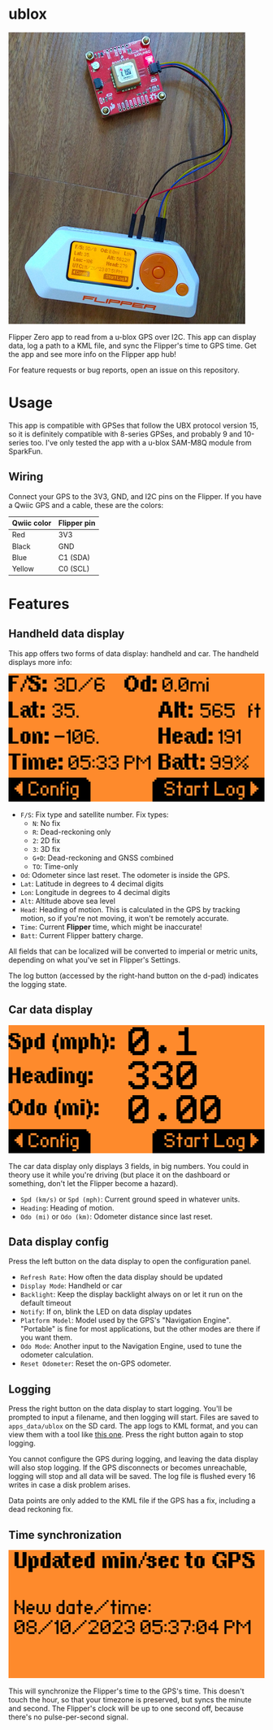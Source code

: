 # ublox

![Flipper Zero connected to a u-blox GPS, running the u-blox app](screenshots/flipper_ublox.jpg)

Flipper Zero app to read from a u-blox GPS over I2C. This app can
display data, log a path to a KML file, and sync the Flipper's time to
GPS time. Get the app and see more info on the Flipper app hub!

For feature requests or bug reports, open an issue on this repository.

# Usage
This app is compatible with GPSes that follow the UBX protocol version
15, so it is definitely compatible with 8-series GPSes, and probably 9
and 10-series too. I've only tested the app with a u-blox SAM-M8Q
module from SparkFun. 

## Wiring
Connect your GPS to the 3V3, GND, and I2C pins on the Flipper. If you
have a Qwiic GPS and a cable, these are the colors:

| Qwiic color | Flipper pin |
|-------------|-------------|
| Red         | 3V3         |
| Black       | GND         |
| Blue        | C1 (SDA)    |
| Yellow      | C0 (SCL)    |

# Features
## Handheld data display
This app offers two forms of data display: handheld and car. The
handheld displays more info:

![u-blox app handheld data display](screenshots/data_display_handheld.png)

- `F/S`: Fix type and satellite number. Fix types:
  - `N`: No fix
  - `R`: Dead-reckoning only
  - `2`: 2D fix
  - `3`: 3D fix
  - `G+D`: Dead-reckoning and GNSS combined
  - `TO`: Time-only
- `Od`: Odometer since last reset. The odometer is inside the GPS.
- `Lat`: Latitude in degrees to 4 decimal digits
- `Lon`: Longitude in degrees to 4 decimal digits
- `Alt`: Altitude above sea level
- `Head`: Heading of motion. This is calculated in the GPS by
  tracking motion, so if you're not moving, it won't be remotely
  accurate.
- `Time`: Current **Flipper** time, which might be inaccurate!
- `Batt`: Current Flipper battery charge.

All fields that can be localized will be converted to imperial or
metric units, depending on what you've set in Flipper's Settings.

The log button (accessed by the right-hand button on the d-pad)
indicates the logging state.

## Car data display
![u-blox app car data display](screenshots/data_display_car.png)

The car data display only displays 3 fields, in big numbers. You could
in theory use it while you're driving (but place it on the dashboard
or something, don't let the Flipper become a hazard).

- `Spd (km/s)` or `Spd (mph)`: Current ground speed in whatever units.
- `Heading`: Heading of motion.
- `Odo (mi)` or `Odo (km)`: Odometer distance since last reset.

## Data display config
Press the left button on the data display to open the configuration
panel.

- `Refresh Rate`: How often the data display should be updated
- `Display Mode`: Handheld or car
- `Backlight`: Keep the display backlight always on or let it run on
  the default timeout
- `Notify`: If on, blink the LED on data display updates
- `Platform Model`: Model used by the GPS's "Navigation
  Engine". "Portable" is fine for most applications, but the other
  modes are there if you want them.
- `Odo Mode`: Another input to the Navigation Engine, used to tune the
  odometer calculation.
- `Reset Odometer`: Reset the on-GPS odometer.

## Logging
Press the right button on the data display to start logging. You'll be
prompted to input a filename, and then logging will start. Files are
saved to `apps_data/ublox` on the SD card. The app logs to KML format,
and you can view them with a tool like [this
one](https://www.doogal.co.uk/KmlViewer). Press the right button again
to stop logging.

You cannot configure the GPS during logging, and leaving the data
display will also stop logging. If the GPS disconnects or becomes
unreachable, logging will stop and all data will be saved. The log
file is flushed every 16 writes in case a disk problem arises.

Data points are only added to the KML file if the GPS has a fix,
including a dead reckoning fix.

## Time synchronization
![u-blox app time synchronization display](screenshots/sync_time.png)

This will synchronize the Flipper's time to the GPS's time. This
doesn't touch the hour, so that your timezone is preserved, but syncs
the minute and second. The Flipper's clock will be up to one second
off, because there's no pulse-per-second signal.

